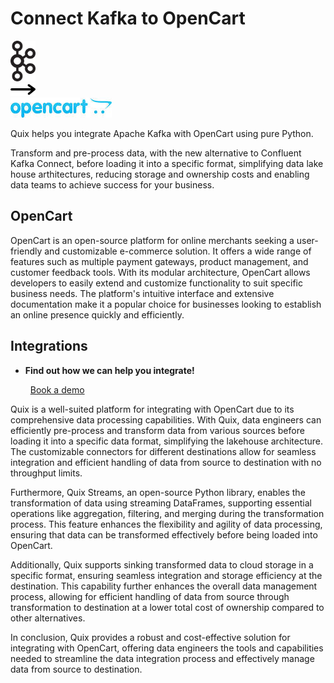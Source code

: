 # Connect Kafka to OpenCart

<div class="connect-images cards blog-grid-card" markdown>
<div>
<img src="../images/kafka_logo.png" width="40px" />
</div>
<div>
<img src="../images/arrow.svg" width="40px" />
</div>
<div>
<img src="./images/opencart_1.jpg" />
</div>
</div>

Quix helps you integrate Apache Kafka with OpenCart using pure Python.

Transform and pre-process data, with the new alternative to Confluent Kafka Connect, before loading it into a specific format, simplifying data lake house arthitectures, reducing storage and ownership costs and enabling data teams to achieve success for your business.

## OpenCart

OpenCart is an open-source platform for online merchants seeking a user-friendly and customizable e-commerce solution. It offers a wide range of features such as multiple payment gateways, product management, and customer feedback tools. With its modular architecture, OpenCart allows developers to easily extend and customize functionality to suit specific business needs. The platform's intuitive interface and extensive documentation make it a popular choice for businesses looking to establish an online presence quickly and efficiently.

## Integrations

<div class="grid cards" markdown>

- __Find out how we can help you integrate!__

    <a class="md-button md-button--primary" href="https://share.hsforms.com/1iW0TmZzKQMChk0lxd_tGiw4yjw2?__hstc=175542013.2303933fbd746c0ac86d9ccbe9bc9100.1728383268831.1729603416735.1729620918855.31&__hssc=175542013.1.1729620918855&__hsfp=2132701734" target="_blank" style="margin:.5rem;">Book a demo</a>

</div>


Quix is a well-suited platform for integrating with OpenCart due to its comprehensive data processing capabilities. With Quix, data engineers can efficiently pre-process and transform data from various sources before loading it into a specific data format, simplifying the lakehouse architecture. The customizable connectors for different destinations allow for seamless integration and efficient handling of data from source to destination with no throughput limits. 

Furthermore, Quix Streams, an open-source Python library, enables the transformation of data using streaming DataFrames, supporting essential operations like aggregation, filtering, and merging during the transformation process. This feature enhances the flexibility and agility of data processing, ensuring that data can be transformed effectively before being loaded into OpenCart.

Additionally, Quix supports sinking transformed data to cloud storage in a specific format, ensuring seamless integration and storage efficiency at the destination. This capability further enhances the overall data management process, allowing for efficient handling of data from source through transformation to destination at a lower total cost of ownership compared to other alternatives.

In conclusion, Quix provides a robust and cost-effective solution for integrating with OpenCart, offering data engineers the tools and capabilities needed to streamline the data integration process and effectively manage data from source to destination.

